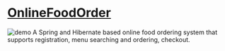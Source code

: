 # [OnlineFoodOrder](http://13.56.236.90/)
![demo](http://gifimgs.com/res/0422/626d8a9ee18ad399007341.gif)
A Spring and Hibernate based online food ordering system that supports registration, menu searching and ordering, checkout.
